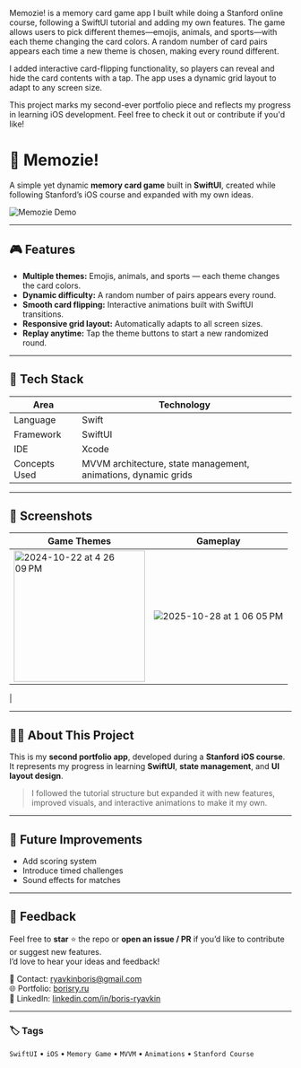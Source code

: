 


Memozie! is a memory card game app I built while doing a Stanford online course, following a SwiftUI tutorial and adding my own features. The game allows users to pick different themes—emojis, animals, and sports—with each theme changing the card colors. A random number of card pairs appears each time a new theme is chosen, making every round different.

I added interactive card-flipping functionality, so players can reveal and hide the card contents with a tap. The app uses a dynamic grid layout to adapt to any screen size.

This project marks my second-ever portfolio piece and reflects my progress in learning iOS development. Feel free to check it out or contribute if you'd like!


# 🧠 Memozie!

A simple yet dynamic **memory card game** built in **SwiftUI**, created while following Stanford’s iOS course and expanded with my own ideas.

![Memozie Demo](assets/memozie-preview.gif)
<!-- Replace with your GIF or screenshot: assets/memozie-preview.gif -->

---

## 🎮 Features

- **Multiple themes:** Emojis, animals, and sports — each theme changes the card colors.  
- **Dynamic difficulty:** A random number of pairs appears every round.  
- **Smooth card flipping:** Interactive animations built with SwiftUI transitions.  
- **Responsive grid layout:** Automatically adapts to all screen sizes.  
- **Replay anytime:** Tap the theme buttons to start a new randomized round.

---

## 🧩 Tech Stack

| Area | Technology |
|------|-------------|
| Language | Swift |
| Framework | SwiftUI |
| IDE | Xcode |
| Concepts Used | MVVM architecture, state management, animations, dynamic grids |

---

## 📱 Screenshots

| Game Themes | Gameplay |
|--------------|-----------|
| <img width="234" alt="  2024-10-22 at 4 26 09 PM" src="https://github.com/user-attachments/assets/9a6be617-6ee9-48ad-b9aa-8e10b31e0bc3">  | ![  2025-10-28 at 1 06 05 PM](https://github.com/user-attachments/assets/60aca86f-a252-452b-966a-7ae1267aa04c)

 |
<!-- Add your own screenshots inside the `assets/` folder -->

---

## 🧑‍💻 About This Project

This is my **second portfolio app**, developed during a **Stanford iOS course**.  
It represents my progress in learning **SwiftUI**, **state management**, and **UI layout design**.  

> I followed the tutorial structure but expanded it with new features, improved visuals, and interactive animations to make it my own.

---

## 🚀 Future Improvements

- Add scoring system  
- Introduce timed challenges  
- Sound effects for matches  

---

## 💬 Feedback

Feel free to **star** ⭐ the repo or **open an issue / PR** if you’d like to contribute or suggest new features.  
I’d love to hear your ideas and feedback!

📩 Contact: [ryavkinboris@gmail.com](mailto:borisryavkin@gmail.com)  
🌐 Portfolio: [borisry.ru](https://borisry.ru)  
🔗 LinkedIn: [linkedin.com/in/boris-ryavkin](https://www.linkedin.com/in/boris-ryavkin/)

---

### 🏷️ Tags
`SwiftUI` • `iOS` • `Memory Game` • `MVVM` • `Animations` • `Stanford Course`
